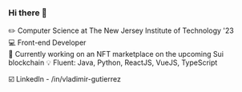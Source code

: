   ### Hi there 👋

   ✏️ Computer Science at The New Jersey Institute of Technology '23  
   💻 Front-end Developer  
   🔭 Currently working on an NFT marketplace on the upcoming Sui blockchain
   💡 Fluent: Java, Python, ReactJS, VueJS, TypeScript

   ☑️ LinkedIn - /in/vladimir-gutierrez  

<!--
**Vladimir-G4/Vladimir-G4** is a ✨ _special_ ✨ repository because its `README.md` (this file) appears on your GitHub profile.

Here are some ideas to get you started:

- 🔭 I’m currently working on ...
- 🌱 I’m currently learning ...
- 👯 I’m looking to collaborate on ...
- 🤔 I’m looking for help with ...
- 💬 Ask me about ...
- 📫 How to reach me: ...
- 😄 Pronouns: ...
- ⚡ Fun fact: ...
-->
